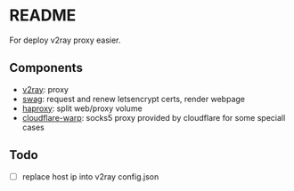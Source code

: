 # README

For deploy v2ray proxy easier.

## Components

* [v2ray](https://github.com/v2fly/v2ray-core): proxy
* [swag](https://github.com/linuxserver/docker-swag): request and renew letsencrypt certs, render webpage
* [haproxy](https://github.com/haproxy/haproxy): split web/proxy volume
* [cloudflare-warp](https://developers.cloudflare.com/warp-client/get-started/linux/): socks5 proxy provided by cloudflare for some speciall cases

## Todo

* [ ] replace host ip into v2ray config.json
